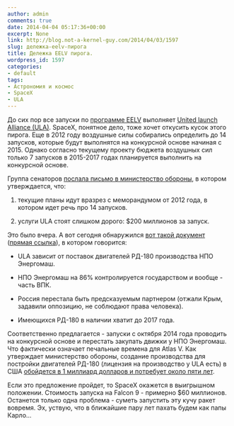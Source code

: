 ```yaml
---
author: admin
comments: true
date: 2014-04-04 05:17:36+00:00
excerpt: None
link: http://blog.not-a-kernel-guy.com/2014/04/03/1597
slug: дележка-eelv-пирога
title: Дележка EELV пирога.
wordpress_id: 1597
categories:
- default
tags:
- Астрономия и космос
- SpaceX
- ULA
---
```


До сих пор все запуски по [программе EELV](http://en.wikipedia.org/wiki/Evolved_Expendable_Launch_Vehicle) выполняет [United launch Alliance (ULA)](http://www.ulalaunch.com/site/default.shtml). SpaceX, понятное дело, тоже хочет откусить кусок этого пирога. Еще в 2012 году воздушные силы собирались определить до 14 запусков, которые будут выполнятся на конкурсной основе начиная с 2015. Однако согласно текущему проекту бюджета воздушных сил только 7 запусков в 2015-2017 годах планируется выполнить на конкурсной основе.

Группа сенаторов [послала письмо в министерство обороны](http://www.feinstein.senate.gov/public/index.cfm/press-releases?ID=9e2e8ba6-b6a9-4d3a-9a45-b2199b84e22b), в котором утверждается, что:




	
  1. текущие планы идут вразрез с меморандумом от 2012 года, в котором идет речь про 14 запусков.

	
  2. услуги ULA стоят слишком дорого: $200 миллионов за запуск.



Это было вчера. А вот сегодня обнаружился [вот такой документ](http://www.americaspace.com/?p=56744) ([прямая ссылка](http://americaspace.com/wp-content/uploads/internal_docs/spacex_docs/responsible_sourcing_of_rocket_engines.pdf)), в котором говорится:




	
  * ULA зависит от поставок двигателей РД-180 производства НПО Энергомаш.

	
  * НПО Энергомаш на 86% контролируется государством и вообще - часть ВПК.

	
  * Россия перестала быть предсказуемым партнером (отжали Крым, задавили оппозицию, не соблюдают права человека).

	
  * Имеющихся РД-180 в наличии хватит до 2017 года.



Соответственно предлагается - запуски с октября 2014 года проводить на конкурсной основе и перестать закупать движки у НПО Энергомаш. Что фактически означает печальные времена для Atlas V. Как утверждает министерство обороны, создание производства для постройки двигателей РД-180 (лицензия на производство у ULA есть) в США [обойдется в 1 миллиард долларов и потребует около пяти лет](http://www.aviationweek.com/Article.aspx?id=/article-xml/AW_03_24_2014_p28-673866.xml).

Если это предложение пройдет, то SpaceX окажется в выигрышном положении. Стоимость запуска на Falcon 9 - примерно $60 миллионов. Останется только одна проблема - суметь запустить эту кучу ракет вовремя. Эх, уствую, что в ближайшие пару лет пахать будем как папы Карло...
